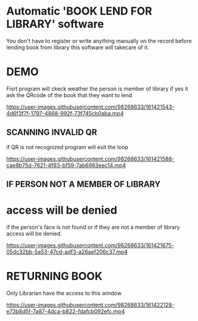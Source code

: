 
# Automatic 'BOOK LEND FOR LIBRARY' software
You don't have to register or write anything manually on the record before lending book from library
this software will takecare of it.



# DEMO
Fisrt program will ckeck weather the person is member of library
if yes it ask the QRcode of the book that they want to lend


https://user-images.githubusercontent.com/98268633/161421543-4d6f3f7f-1797-4868-992f-73f745cb0aba.mp4


## SCANNING INVALID QR
if QR is not recognized program will exit the loop


https://user-images.githubusercontent.com/98268633/161421588-cae8b75d-7621-4f93-bf59-7ab6983eec14.mp4

## IF PERSON NOT A MEMBER OF LIBRARY
# access will be denied
if the person's face is not found or if they are not a member of library
access will be denied.


https://user-images.githubusercontent.com/98268633/161421675-05dc32bb-5a53-47cd-adf3-a26aef206c37.mp4

# RETURNING BOOK
Only Librarian have the access to this window

https://user-images.githubusercontent.com/98268633/161422128-e73b8d5f-7a87-4dca-b822-fdafcb092efc.mp4

